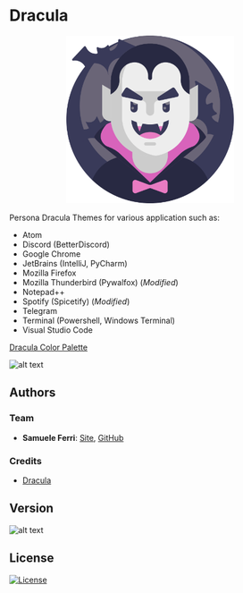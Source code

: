 # Dracula

<p align="center">
<img src="https://github.com/samuelexferri/dracula/blob/master/dracula.svg" width="300">
</p>

Persona Dracula Themes for various application such as:

-   Atom
-   Discord (BetterDiscord)
-   Google Chrome
-   JetBrains (IntelliJ, PyCharm)
-   Mozilla Firefox
-   Mozilla Thunderbird (Pywalfox) (_Modified_)
-   Notepad++
-   Spotify (Spicetify) (_Modified_)
-   Telegram
-   Terminal (Powershell, Windows Terminal)
-   Visual Studio Code

[Dracula Color Palette](https://draculatheme.com/contribute#color-palette)

![alt text](https://img.shields.io/badge/Language-English-infomrmational?style=for-the-badge)

## Authors

### Team

-   **Samuele Ferri**: [Site](https://samuelexferri.com), [GitHub](https://github.com/samuelexferri)

### Credits

-   [Dracula](https://draculatheme.com/)

## Version

![alt text](https://img.shields.io/badge/Version-0.0.1-blue.svg?style=for-the-badge)

## License

[![License](https://img.shields.io/badge/License-MIT_License-blue.svg?style=for-the-badge)](https://badges.mit-license.org)

